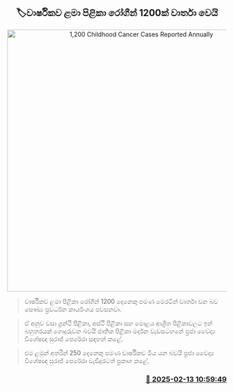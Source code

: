 <p align='center'><b><h2 align='center' title='1,200 Childhood Cancer Cases Reported Annually'>🏷වාර්ෂිකව ළමා පිළිකා රෝගීන් 1200ක් වාර්තා වෙයි</h2></b></p>
<p align='center'><img src='https://helakuru.sgp1.cdn.digitaloceanspaces.com/esana/images/lib/cancer.jpg' width='600' alt='1,200 Childhood Cancer Cases Reported Annually'></p>

> වාර්ෂිකව ළමා පිළිකා රෝගීන් 1200 දෙනෙකු පමණ මෙරටින් වාර්තා වන බව සෞඛ්‍ය ප්‍රවර්ධන කාර්යංශය පවසනවා.

> ඒ අනුව වසා ග්‍රන්ථි පිළිකා, අස්ථි පිළිකා සහ මොළය ආශ්‍රිත පිළිකාවලට ඉන් බහුතරයක් ගොදුරුවන බවයි ජාතික පිළිකා මර්දන වැඩසටහනේ ප්‍රජා වෛද්‍ය විශේෂඥ සුරාජ් පෙරේරා සඳහන් කළේ.

> එම ළමුන් අතරින් 250 දෙනෙකු පමණ වාර්ෂිකව මිය යන බවයි ප්‍රජා වෛද්‍ය විශේෂඥ සුරාජ් පෙරේරා වැඩිදුරටත් ප්‍රකාශ කළේ. 



<h3 align='right'><a href='https://www.helakuru.lk/esana/p/107423/'>📅 2025-02-13 10:59:49</a></h3>
